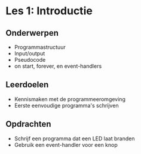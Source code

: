 # Les 1: Introductie

## Onderwerpen

- Programmastructuur
- Input/output
- Pseudocode
- on start, forever, en event-handlers

## Leerdoelen

- Kennismaken met de programmeeromgeving
- Eerste eenvoudige programma's schrijven

## Opdrachten

- Schrijf een programma dat een LED laat branden
- Gebruik een event-handler voor een knop
